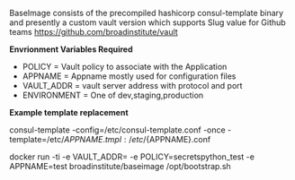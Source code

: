 BaseImage consists of the precompiled hashicorp consul-template binary and presently a custom vault version which supports Slug value for Github teams https://github.com/broadinstitute/vault



**Envrionment Variables Required**

* POLICY = Vault policy to associate with the Application
* APPNAME = Appname mostly used for configuration files
* VAULT_ADDR = vault server address with protocol and port
* ENVIRONMENT = One of dev,staging,production

**Example template replacement**

consul-template -config=/etc/consul-template.conf -once -template=/etc/${APPNAME}.tmpl:/etc/${APPNAME}.conf


docker run -ti -e VAULT_ADDR=<VAULT ADDRESS> -e POLICY=secretspython_test -e APPNAME=test broadinstitute/baseimage /opt/bootstrap.sh

